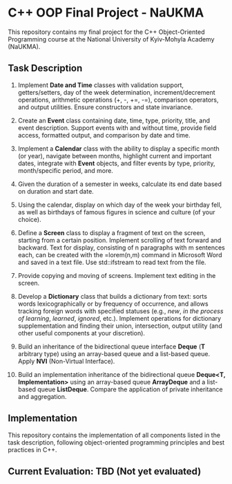 # C++ OOP Final Project - NaUKMA

This repository contains my final project for the C++ Object-Oriented Programming course at the National University of Kyiv-Mohyla Academy (NaUKMA).

## Task Description

1. Implement **Date and Time** classes with validation support, getters/setters, day of the week determination, increment/decrement operations, arithmetic operations (+, -, +=, -=), comparison operators, and output utilities. Ensure constructors and state invariance.

2. Create an **Event** class containing date, time, type, priority, title, and event description. Support events with and without time, provide field access, formatted output, and comparison by date and time.

3. Implement a **Calendar** class with the ability to display a specific month (or year), navigate between months, highlight current and important dates, integrate with **Event** objects, and filter events by type, priority, month/specific period, and more.

4. Given the duration of a semester in weeks, calculate its end date based on duration and start date.

5. Using the calendar, display on which day of the week your birthday fell, as well as birthdays of famous figures in science and culture (of your choice).

6. Define a **Screen** class to display a fragment of text on the screen, starting from a certain position. Implement scrolling of text forward and backward. Text for display, consisting of n paragraphs with m sentences each, can be created with the =lorem(n,m) command in Microsoft Word and saved in a text file. Use std::ifstream to read text from the file.

7. Provide copying and moving of screens. Implement text editing in the screen.

8. Develop a **Dictionary** class that builds a dictionary from text: sorts words lexicographically or by frequency of occurrence, and allows tracking foreign words with specified statuses (e.g., *new*, *in the process of learning*, *learned*, *ignored*, etc.). Implement operations for dictionary supplementation and finding their union, intersection, output utility (and other useful components at your discretion).

9. Build an inheritance of the bidirectional queue interface **Deque<T>** (**T** arbitrary type) using an array-based queue and a list-based queue. Apply **NVI** (Non-Virtual Interface).

10. Build an implementation inheritance of the bidirectional queue **Deque<T, Implementation>** using an array-based queue **ArrayDeque<T>** and a list-based queue **ListDeque<T>**. Compare the application of private inheritance and aggregation.

## Implementation

This repository contains the implementation of all components listed in the task description, following object-oriented programming principles and best practices in C++.

## Current Evaluation: TBD (Not yet evaluated)
